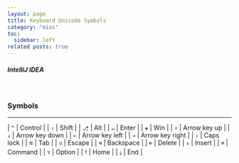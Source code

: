 ```yaml
---
layout: page
title: Keyboard Unicode Symbols
category: "misc"
toc:
  sidebar: left
related posts: true
---
```

##### IntelliJ IDEA

<br>

### Symbols
---

| `^` | Control |
| `⇧` | Shift |
| `⎇` | Alt |
| `↵` | Enter |
| `❖` | Win |
| `↑` | Arrow key up |
| `↓` | Arrow key down |
| `←` | Arrow key left |
| `→` | Arrow key right |
| `⇪` | Caps lock |
| `⭾` | Tab |
| `⎋` | Escape |
| `⌫` | Backspace |
| `⌦` | Delete |
| `⎀` | Insert |
| `⌘` | Command |
| `⌥` | Option |
| `⤒` | Home |
| `⤓` | End |
